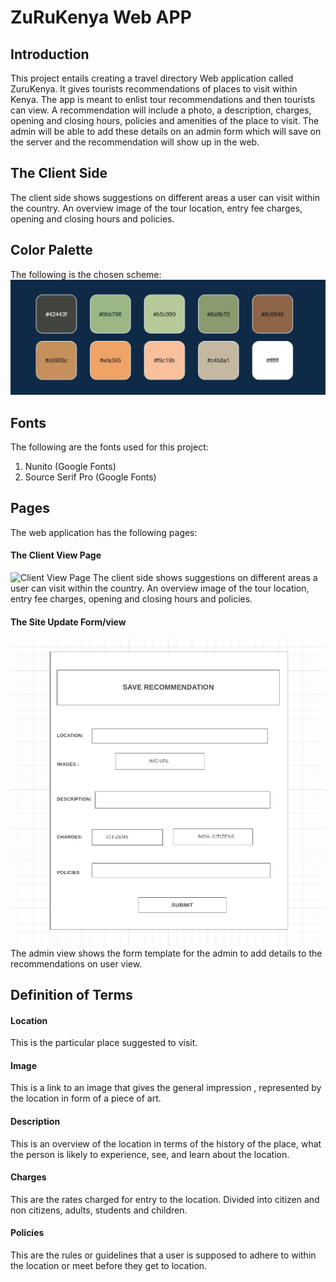 # ZuRuKenya Web APP

## Introduction
This project entails creating a travel directory Web application called ZuruKenya. It gives tourists recommendations of places to visit within Kenya. The app is meant to enlist tour recommendations and then tourists can view. A recommendation will include a photo, a description, charges, opening and closing hours, policies and amenities of the place to visit. The admin will be able to add these details on an admin form which will save on the server and the recommendation will show up in the web.

## The Client Side
The client side shows suggestions on different areas a user can visit within the country. An overview image of the tour location, entry fee charges, opening and closing hours and policies.

## Color Palette
The following is the chosen scheme:
![Color Palette](./themecolors.jpeg)

## Fonts
The following are the fonts used for this project:


1. Nunito (Google Fonts)
1. Source Serif Pro (Google Fonts)

## Pages
The web application has the following pages:

#### The Client View Page
![Client View Page](<img src="images/clientview.png" width=800>)
The client side shows suggestions on different areas a user can visit within the country. An overview image of the tour location, entry fee charges, opening and closing hours and policies.

#### The Site Update Form/view
![Admin Form](./images/adminform.png)
The admin view shows the form template for the admin to add details to the recommendations on user view. 

## Definition of Terms
#### Location
This is the particular place suggested to visit.
#### Image
This is a link to an image that gives the general impression , represented by the location in form of a piece of art.
#### Description
This is an overview of the location in terms of the history of the place, what the person is likely to experience, see, and learn about the location.
#### Charges
This are the rates charged for entry to the location. Divided into citizen and non citizens, adults, students and children.
#### Policies
This are the rules or guidelines that a user is supposed to adhere to within the location or meet before they get to location.


